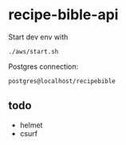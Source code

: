 # recipe-bible-api

Start dev env with

```
./aws/start.sh
```

Postgres connection:

```
postgres@localhost/recipebible
```

## todo

- helmet
- csurf

